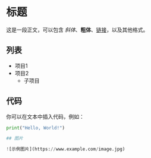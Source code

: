 # 标题

这是一段正文，可以包含 *斜体*、**粗体**、[链接](https://www.example.com)，以及其他格式。

## 列表

- 项目1
- 项目2
  - 子项目

## 代码

你可以在文本中插入代码，例如：

```python
print("Hello, World!")

## 图片

![示例图片](https://www.example.com/image.jpg)

